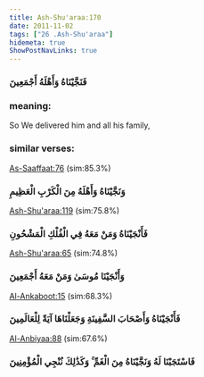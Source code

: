```yaml
---
title: Ash-Shu'araa:170
date: 2011-11-02
tags: ["26 .Ash-Shu'araa"]
hidemeta: true 
ShowPostNavLinks: true 
---
```

### فَنَجَّيْنَاهُ وَأَهْلَهُ أَجْمَعِينَ
### meaning: 
So We delivered him and all his family,
### similar verses: 

[As-Saaffaat:76](/37/76) (sim:85.3%)

### وَنَجَّيْنَاهُ وَأَهْلَهُ مِنَ الْكَرْبِ الْعَظِيمِ

[Ash-Shu'araa:119](/26/119) (sim:75.8%)

### فَأَنْجَيْنَاهُ وَمَنْ مَعَهُ فِي الْفُلْكِ الْمَشْحُونِ

[Ash-Shu'araa:65](/26/65) (sim:74.8%)

### وَأَنْجَيْنَا مُوسَىٰ وَمَنْ مَعَهُ أَجْمَعِينَ

[Al-Ankaboot:15](/29/15) (sim:68.3%)

### فَأَنْجَيْنَاهُ وَأَصْحَابَ السَّفِينَةِ وَجَعَلْنَاهَا آيَةً لِلْعَالَمِينَ

[Al-Anbiyaa:88](/21/88) (sim:67.6%)

### فَاسْتَجَبْنَا لَهُ وَنَجَّيْنَاهُ مِنَ الْغَمِّ ۚ وَكَذَٰلِكَ نُنْجِي الْمُؤْمِنِينَ
